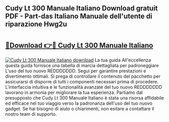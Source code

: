 ## Cudy Lt 300 Manuale Italiano Download gratuit PDF - Part-das Italiano Manuale dell'utente di riparazione Hwg2u

# <h2><a href="http://dfb81p.blite.top/?on=Cudy+Lt+300+Manuale+Italiano">🔗Download 👉🔴 Cudy Lt 300 Manuale Italiano</a></h2>

[![Cudy Lt 300 Manuale Italiano download](https://i.imgur.com/lujVjoI.png)](http://dfb81p.blite.top/?on=Cudy+Lt+300+Manuale+Italiano)
La tua guida All'eccellenza questa guida fornisce una tabella di marcia dettagliata per padroneggiare L'uso del tuo nuovo REDDDDDDD. Segui per garantire prestazioni e divertimento ottimali. Si prega di controllare il contenuto del pacchetto per assicurarsi di disporre di tutti i componenti necessari prima di procedere. L'interfaccia intuitiva e le funzionalità avanzate del tuo nuovo REDDDDDDD lavorano in armonia per migliorare la tua esperienza. Partiamo dal presupposto che Cudy Lt 300 Manuale Italiano è stata una risorsa affidabile ed efficace nel tuo viaggio verso la padronanza dell'uso del tuo nuovo gadget. Se hai bisogno di aiuto o chiarimenti, non esitare a contattare il nostro team di supporto.
